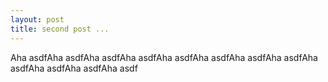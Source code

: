 ```yaml
---
layout: post
title: second post ...
---
```


Aha asdfAha asdfAha asdfAha asdfAha asdfAha asdfAha asdfAha asdfAha asdfAha asdfAha asdfAha asdf
